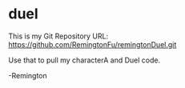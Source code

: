 # duel
This is my Git Repository URL:
 https://github.com/RemingtonFu/remingtonDuel.git
 
 Use that to pull my characterA and Duel code.
 
 -Remington
